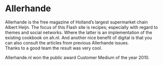 <!--
  id: 2164
  slug: allerhande
  type: fortpolio
  excerpt: <p>I was front-end ActionScript developer in the Fabrique/Lukkien/freelancers SCRUM team that developed the Allerhande website.</p>
  categories: JavaScript, frontend, HTML/CSS, framework, Flash
  tags: JavaScript, ActionScript, Flash, scrum, PureMVC
  clients: Lukkien
  collaboration: Fabrique
  prizes: 
  thumbnail: allerhande01.jpg
  image: allerhande01.jpg
  images: allerhande21.jpg, allerhande31.jpg, allerhande41.jpg, allerhande51.jpg, allerhande61.jpg, allerhande71.jpg, allerhande01.jpg, allerhande11.jpg
  inCv: true
  inPortfolio: true
  dateFrom: 2010-01-01
  dateTo: 2010-05-01
-->

# Allerhande

<p>Allerhande is the free magazine of Holland&#8217;s largest supermarket chain Albert Heijn. The focus of this Flash site is recipes; especially with regard to themes and social networks. Where the latter is an implementation of the existing cookbook on ah.nl. And another nice benefit of digital is that you can also consult the articles from previous Allerhande issues.<br />
Thanks to a good team the result was very cool. </p>
<p>Allerhande.nl won the public award Customer Medium of the year 2010.</p>